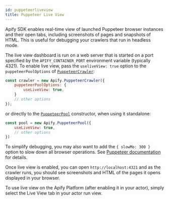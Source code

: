 ```yaml
---
id: puppeteerliveview
title: Puppeteer Live View
---
```


Apify SDK enables real-time view of launched Puppeteer browser instances and their open tabs,
including screenshots of pages and snapshots of HTML.
This is useful for debugging your crawlers that run in headless mode.

The live view dashboard is run on a web server that is started on a port specified
by the `APIFY_CONTAINER_PORT` environment variable (typically 4321).
To enable live view, pass the `useliveView: true` option to
the `puppeteerPoolOptions` of [`PuppeteerCrawler`](../api/puppeteercrawler#new_PuppeteerCrawler_new):

```js
const crawler = new Apify.PuppeteerCrawler({
    puppeteerPoolOptions: {
        useLiveView: true,
    }
    // other options
});
```

or directly to the [`PuppeteerPool`](../api/puppeteerpool) constructor, when using it standalone:

```js
const pool = new Apify.PuppeteerPool({
    useLiveView: true,
    // other options
})
```

To simplify debugging, you may also want to add the
`{ slowMo: 300 }` option to slow down all browser operations.
See <a href="https://pptr.dev/#?product=Puppeteer&show=api-puppeteerlaunchoptions" target="_blank">Puppeteer documentation</a> for details.

Once live view is enabled, you can open `http://localhost:4321` and as the crawler runs,
you should see screenshots and HTML of the pages it opens displayed in your browser.

To use live view on the Apify Platform (after enabling it in your actor),
simply select the Live View tab in your actor run view.
